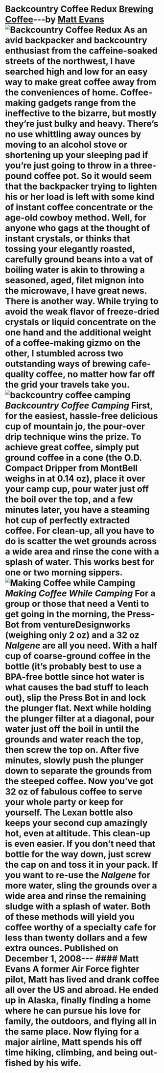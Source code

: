 # Backcountry Coffee Redux [Brewing Coffee](https://ineedcoffee.com/section/brewing-coffee/)---by [Matt Evans](https://ineedcoffee.com/by/matt-evans/)![Backcountry Coffee Redux](https://ineedcoffee.com/images/posts/backcountry-coffee-redux/camping-coffee-making.jpg) As an avid backpacker and backcountry enthusiast from the caffeine-soaked streets of the northwest, I have searched high and low for an easy way to make great coffee away from the conveniences of home. Coffee-making gadgets range from the ineffective to the bizarre, but mostly they’re just bulky and heavy. There’s no use whittling away ounces by moving to an alcohol stove or shortening up your sleeping pad if you’re just going to throw in a three-pound coffee pot. So it would seem that the backpacker trying to lighten his or her load is left with some kind of instant coffee concentrate or the age-old cowboy method. Well, for anyone who gags at the thought of instant crystals, or thinks that tossing your elegantly roasted, carefully ground beans into a vat of boiling water is akin to throwing a seasoned, aged, filet mignon into the microwave, I have great news. There is another way. While trying to avoid the weak flavor of freeze-dried crystals or liquid concentrate on the one hand and the additional weight of a coffee-making gizmo on the other, I stumbled across two outstanding ways of brewing cafe-quality coffee, no matter how far off the grid your travels take you.![backcountry coffee camping](https://ineedcoffee.com/assets/backcountry-coffee-camping1.C9fPbM9x_Z1qDSKi.webp)_Backcountry Coffee Camping_ First, for the easiest, hassle-free delicious cup of mountain jo, the pour-over drip technique wins the prize. To achieve great coffee, simply put ground coffee in a cone (the O.D. Compact Dripper from MontBell weighs in at 0.14 oz), place it over your camp cup, pour water just off the boil over the top, and a few minutes later, you have a steaming hot cup of perfectly extracted coffee. For clean-up, all you have to do is scatter the wet grounds across a wide area and rinse the cone with a splash of water. This works best for one or two morning sippers.![Making Coffee while Camping](https://ineedcoffee.com/assets/camping-coffee-making.B3xgsxqV_1ynkvY.webp)_Making Coffee While Camping_ For a group or those that need a Venti to get going in the morning, the Press-Bot from ventureDesignworks (weighing only 2 oz) and a 32 oz _Nalgene_ are all you need. With a half cup of coarse-ground coffee in the bottle (it’s probably best to use a BPA-free bottle since hot water is what causes the bad stuff to leach out), slip the Press Bot in and lock the plunger flat. Next while holding the plunger filter at a diagonal, pour water just off the boil in until the grounds and water reach the top, then screw the top on. After five minutes, slowly push the plunger down to separate the grounds from the steeped coffee. Now you’ve got 32 oz of fabulous coffee to serve your whole party or keep for yourself. The Lexan bottle also keeps your second cup amazingly hot, even at altitude. This clean-up is even easier. If you don’t need that bottle for the way down, just screw the cap on and toss it in your pack. If you want to re-use the _Nalgene_ for more water, sling the grounds over a wide area and rinse the remaining sludge with a splash of water. Both of these methods will yield you coffee worthy of a specialty cafe for less than twenty dollars and a few extra ounces. Published on December 1, 2008--- #### Matt Evans A former Air Force fighter pilot, Matt has lived and drank coffee all over the US and abroad. He ended up in Alaska, finally finding a home where he can pursue his love for family, the outdoors, and flying all in the same place. Now flying for a major airline, Matt spends his off time hiking, climbing, and being out-fished by his wife.